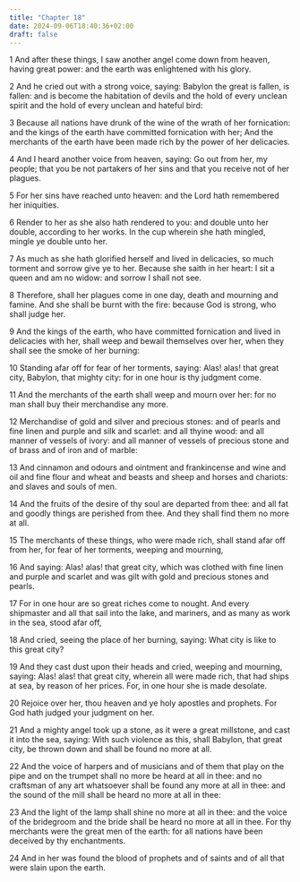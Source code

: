 ```yaml
---
title: "Chapter 18"
date: 2024-09-06T18:40:36+02:00
draft: false
---
```




1 And after these things, I saw another angel come down from heaven, having great power: and the earth was enlightened with his glory.

2 And he cried out with a strong voice, saying: Babylon the great is fallen, is fallen: and is become the habitation of devils and the hold of every unclean spirit and the hold of every unclean and hateful bird:

3 Because all nations have drunk of the wine of the wrath of her fornication: and the kings of the earth have committed fornication with her; And the merchants of the earth have been made rich by the power of her delicacies.

4 And I heard another voice from heaven, saying: Go out from her, my people; that you be not partakers of her sins and that you receive not of her plagues.

5 For her sins have reached unto heaven: and the Lord hath remembered her iniquities.

6 Render to her as she also hath rendered to you: and double unto her double, according to her works. In the cup wherein she hath mingled, mingle ye double unto her.

7 As much as she hath glorified herself and lived in delicacies, so much torment and sorrow give ye to her. Because she saith in her heart: I sit a queen and am no widow: and sorrow I shall not see.

8 Therefore, shall her plagues come in one day, death and mourning and famine. And she shall be burnt with the fire: because God is strong, who shall judge her.

9 And the kings of the earth, who have committed fornication and lived in delicacies with her, shall weep and bewail themselves over her, when they shall see the smoke of her burning:

10 Standing afar off for fear of her torments, saying: Alas! alas! that great city, Babylon, that mighty city: for in one hour is thy judgment come.

11 And the merchants of the earth shall weep and mourn over her: for no man shall buy their merchandise any more.

12 Merchandise of gold and silver and precious stones: and of pearls and fine linen and purple and silk and scarlet: and all thyine wood: and all manner of vessels of ivory: and all manner of vessels of precious stone and of brass and of iron and of marble:

13 And cinnamon and odours and ointment and frankincense and wine and oil and fine flour and wheat and beasts and sheep and horses and chariots: and slaves and souls of men.

14 And the fruits of the desire of thy soul are departed from thee: and all fat and goodly things are perished from thee. And they shall find them no more at all.

15 The merchants of these things, who were made rich, shall stand afar off from her, for fear of her torments, weeping and mourning,

16 And saying: Alas! alas! that great city, which was clothed with fine linen and purple and scarlet and was gilt with gold and precious stones and pearls.

17 For in one hour are so great riches come to nought. And every shipmaster and all that sail into the lake, and mariners, and as many as work in the sea, stood afar off,

18 And cried, seeing the place of her burning, saying: What city is like to this great city?

19 And they cast dust upon their heads and cried, weeping and mourning, saying: Alas! alas! that great city, wherein all were made rich, that had ships at sea, by reason of her prices. For, in one hour she is made desolate.

20 Rejoice over her, thou heaven and ye holy apostles and prophets. For God hath judged your judgment on her.

21 And a mighty angel took up a stone, as it were a great millstone, and cast it into the sea, saying: With such violence as this, shall Babylon, that great city, be thrown down and shall be found no more at all.

22 And the voice of harpers and of musicians and of them that play on the pipe and on the trumpet shall no more be heard at all in thee: and no craftsman of any art whatsoever shall be found any more at all in thee: and the sound of the mill shall be heard no more at all in thee:

23 And the light of the lamp shall shine no more at all in thee: and the voice of the bridegroom and the bride shall be heard no more at all in thee. For thy merchants were the great men of the earth: for all nations have been deceived by thy enchantments.

24 And in her was found the blood of prophets and of saints and of all that were slain upon the earth.

